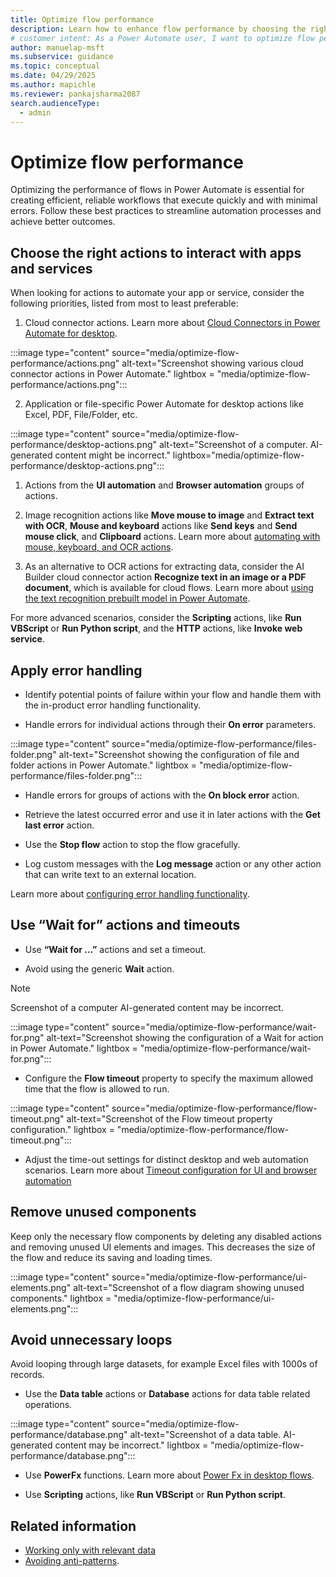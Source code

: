 ```yaml
---
title: Optimize flow performance
description: Learn how to enhance flow performance by choosing the right actions, applying error handling, and avoiding unnecessary loops.
# customer intent: As a Power Automate user, I want to optimize flow performance so that my workflows execute faster and with fewer errors.
author: manuelap-msft
ms.subservice: guidance
ms.topic: conceptual
ms.date: 04/29/2025
ms.author: mapichle
ms.reviewer: pankajsharma2087
search.audienceType:
  - admin
---
```


# Optimize flow performance

Optimizing the performance of flows in Power Automate is essential for creating efficient, reliable workflows that execute quickly and with minimal errors. Follow these best practices to streamline automation processes and achieve better outcomes.

## Choose the right actions to interact with apps and services

When looking for actions to automate your app or service, consider the following priorities, listed from most to least preferable:

1.  Cloud connector actions. Learn more about [Cloud Connectors in Power Automate for desktop](/power-automate/desktop-flows/actions-reference/cloudconnectors).

:::image type="content" source="media/optimize-flow-performance/actions.png" alt-text="Screenshot showing various cloud connector actions in Power Automate." lightbox = "media/optimize-flow-performance/actions.png":::

2.  Application or file-specific Power Automate for desktop actions like Excel, PDF, File/Folder, etc.

:::image type="content" source="media/optimize-flow-performance/desktop-actions.png" alt-text="Screenshot of a computer. AI-generated content might be incorrect." lightbox="media/optimize-flow-performance/desktop-actions.png":::

1. Actions from the **UI automation** and **Browser automation** groups of actions.

1. Image recognition actions like **Move mouse to image** and **Extract text with OCR**, **Mouse and keyboard** actions like **Send keys** and **Send mouse click**, and **Clipboard** actions. Learn more about [automating with mouse, keyboard, and OCR actions](/power-automate/desktop-flows/how-to/automate-using-mouse-keyboard-ocr).

1. As an alternative to OCR actions for extracting data, consider the AI Builder cloud connector action **Recognize text in an image or a PDF document**, which is available for cloud flows. Learn more about [using the text recognition prebuilt model in Power Automate](/ai-builder/flow-text-recognition).

For more advanced scenarios, consider the **Scripting** actions, like **Run VBScript** or **Run Python script**, and the **HTTP** actions, like **Invoke web service**. 

## Apply error handling

- Identify potential points of failure within your flow and handle them with the in-product error handling functionality.

- Handle errors for individual actions through their **On error** parameters.

:::image type="content" source="media/optimize-flow-performance/files-folder.png" alt-text="Screenshot showing the configuration of file and folder actions in Power Automate." lightbox = "media/optimize-flow-performance/files-folder.png":::

- Handle errors for groups of actions with the **On block error** action.

- Retrieve the latest occurred error and use it in later actions with the **Get last error** action.

- Use the **Stop flow** action to stop the flow gracefully.

- Log custom messages with the **Log message** action or any other action that can write text to an external location.

Learn more about [configuring error handling functionality](/power-automate/desktop-flows/errors#configure-error-handling-functionality).

## Use “Wait for” actions and timeouts

- Use **“Wait for …”** actions and set a timeout.

- Avoid using the generic **Wait** action.

> [!NOTE]  
> Screenshot of a computer AI-generated content may be incorrect.

:::image type="content" source="media/optimize-flow-performance/wait-for.png" alt-text="Screenshot showing the configuration of a Wait for action in Power Automate." lightbox = "media/optimize-flow-performance/wait-for.png":::

- Configure the **Flow timeout** property to specify the maximum allowed time that the flow is allowed to run.

:::image type="content" source="media/optimize-flow-performance/flow-timeout.png" alt-text="Screenshot of the Flow timeout property configuration." lightbox = "media/optimize-flow-performance/flow-timeout.png":::

- Adjust the time-out settings for distinct desktop and web automation scenarios. Learn more about [Timeout configuration for UI and browser automation](/power-automate/desktop-flows/how-to/ui-automation-change-timeout-cofiguration)

## Remove unused components

Keep only the necessary flow components by deleting any disabled actions and removing unused UI elements and images. This decreases the size of the flow and reduce its saving and loading times.

:::image type="content" source="media/optimize-flow-performance/ui-elements.png" alt-text="Screenshot of a flow diagram showing unused components." lightbox = "media/optimize-flow-performance/ui-elements.png":::

## Avoid unnecessary loops

Avoid looping through large datasets, for example Excel files with 1000s of records.

- Use the **Data table** actions or **Database** actions for data table related operations.

:::image type="content" source="media/optimize-flow-performance/database.png" alt-text="Screenshot of a data table. AI-generated content may be incorrect." lightbox = "media/optimize-flow-performance/database.png":::

- Use **PowerFx** functions. Learn more about [Power Fx in desktop flows](/power-automate/desktop-flows/power-fx).

- Use **Scripting** actions, like **Run VBScript** or **Run Python script**.

## Related information

- [Working only with relevant data](/power-automate/guidance/coding-guidelines/work-with-relevant-data)
- [Avoiding anti-patterns](/power-automate/guidance/coding-guidelines/avoid-anti-patterns).